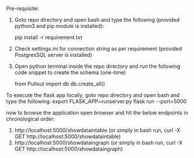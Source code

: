 Pre-requisite:
1. Goto repo directory and open bash and type the following (provided python3 and pip module is installed):

     pip install -r requirement.txt

2. Check settings.ini for connection string as per requirement (provided PostgresSQL server is installed)
3. Open python terminal inside the repo directory and run the following code snippet to create the schema (one-time)

     from Pullout import db
     db.create_all()

To execute the flask app locally, goto repo directory and open bash and type the following:
     export FLASK_APP=runserver.py
     flask run --port=5000

now to browse the application open browser and hit the below endpoints in chronological order:

1. http://localhost:5000/showdataintable (or simply in bash run, curl -X GET http://localhost:5000/showdataintable)
2. http://localhost:5000/showdataingraph (or simply in bash run, curl -X GET http://localhost:5000/showdataingraph)
